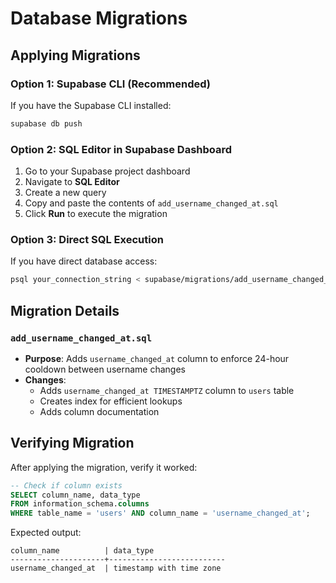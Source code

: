 # Database Migrations

## Applying Migrations

### Option 1: Supabase CLI (Recommended)
If you have the Supabase CLI installed:

```bash
supabase db push
```

### Option 2: SQL Editor in Supabase Dashboard
1. Go to your Supabase project dashboard
2. Navigate to **SQL Editor**
3. Create a new query
4. Copy and paste the contents of `add_username_changed_at.sql`
5. Click **Run** to execute the migration

### Option 3: Direct SQL Execution
If you have direct database access:

```bash
psql your_connection_string < supabase/migrations/add_username_changed_at.sql
```

## Migration Details

### `add_username_changed_at.sql`
- **Purpose**: Adds `username_changed_at` column to enforce 24-hour cooldown between username changes
- **Changes**: 
  - Adds `username_changed_at TIMESTAMPTZ` column to `users` table
  - Creates index for efficient lookups
  - Adds column documentation

## Verifying Migration

After applying the migration, verify it worked:

```sql
-- Check if column exists
SELECT column_name, data_type 
FROM information_schema.columns 
WHERE table_name = 'users' AND column_name = 'username_changed_at';
```

Expected output:
```
column_name          | data_type
---------------------+--------------------------
username_changed_at  | timestamp with time zone
```
